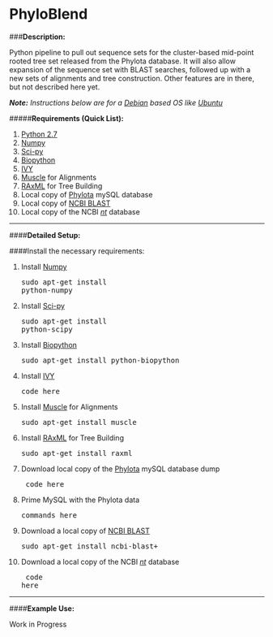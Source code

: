 PhyloBlend
==========

###**Description:**

Python pipeline to pull out sequence sets for the cluster-based mid-point rooted tree set released from the Phylota database. It will also allow expansion of the sequence set with BLAST searches, followed up with a new sets of alignments and tree construction. Other features are in there, but not described here yet.

<i>**Note:** Instructions below are for a [Debian](www.debian.org) based OS like [Ubuntu](www.ubuntu.com)</i>

#####**Requirements (Quick List):**


1. [Python 2.7](www.python.org)
2. [Numpy](www.numpy.org)
3. [Sci-py](www.scipy.org)
4. [Biopython](www.biopython.org/wiki/Main_Page)
5. [IVY](www.reelab.net/home/software/ivy/)
6. [Muscle](www.drive5.com/muscle/) for Alignments
7. [RAxML](sco.h-its.org/exelixis/web/software/raxml/index.html) for Tree Building
8. Local copy of [Phylota](www.phylota.net/pb/Download/) mySQL database
9. Local copy of [NCBI BLAST](www.blast.ncbi.nlm.nih.gov/Blast.cgi?PAGE_TYPE=BlastDocs&DOC_TYPE=Download) 
10. Local copy of the NCBI [*nt*](ftp.ncbi.nlm.nih.gov/blast/db) database

***

####**Detailed Setup:**

####Install the necessary requirements:

1. Install [Numpy](www.numpy.org) <pre>sudo apt-get install python-numpy</pre>
2. Install [Sci-py](www.scipy.org) <pre>sudo apt-get install python-scipy</pre>
3. Install [Biopython](www.biopython.org/wiki/Main_Page) <pre>sudo apt-get install python-biopython</pre>
4. Install [IVY](www.reelab.net/home/software/ivy/)<pre> code here</pre>
5. Install [Muscle](www.drive5.com/muscle/) for Alignments <pre>sudo apt-get install muscle</pre>
6. Install [RAxML](sco.h-its.org/exelixis/web/software/raxml/index.html) for Tree Building <pre>sudo apt-get install raxml</pre>
7. Download local copy of the [Phylota](www.phylota.net/pb/Download/) mySQL database dump <pre> code here</pre>
8. Prime MySQL with the Phylota data <pre>commands here</pre>
9. Download a local copy of [NCBI BLAST](www.blast.ncbi.nlm.nih.gov/Blast.cgi?PAGE_TYPE=BlastDocs&DOC_TYPE=Download)<pre>sudo apt-get install ncbi-blast+</pre>  
10. Download a local copy of the NCBI [*nt*](ftp.ncbi.nlm.nih.gov/blast/db) database <pre> code here </pre>

***

####**Example Use:**

Work in Progress


